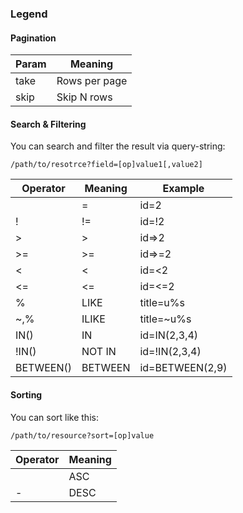 

### Legend

#### Pagination

| Param  | Meaning            |
| ------ | ------------------ |
| take   | Rows per page      |
| skip   | Skip N rows        |

#### Search & Filtering

You can search and filter the result via query-string:

```
/path/to/resotrce?field=[op]value1[,value2]
```

| Operator  | Meaning | Example         |
| --------- | ------- | --------------- |
|           | =       | id=2            |
| !         | !=      | id=!2           |
| >         | >       | id=>2           |
| >=        | >=      | id=>=2          |
| <         | <       | id=<2           |
| <=        | <=      | id=<=2          |
| %         | LIKE    | title=u%s       |
| ~,%       | ILIKE   | title=~u%s      |
| IN()      | IN      | id=IN(2,3,4)    |
| !IN()     | NOT IN  | id=!IN(2,3,4)   |
| BETWEEN() | BETWEEN | id=BETWEEN(2,9) |

#### Sorting

You can sort like this:

```
/path/to/resource?sort=[op]value
```

| Operator  | Meaning |
| --------- | ------- |
|           | ASC     |
| \-        | DESC    |

